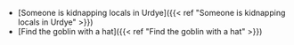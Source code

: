 - [Someone is kidnapping locals in Urdye]({{< ref "Someone is kidnapping locals in Urdye" >}})
- [Find the goblin with a hat]({{< ref "Find the goblin with a hat" >}})
